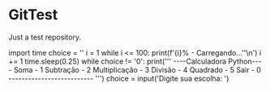 # GitTest
Just a test repository.

import time
choice = ''
i = 1
while i <= 100:
    print(f'{i}% - Carregando...''\n')
    i += 1
    time.sleep(0.25)
while choice != '0':
    print('''
          ----Calculadora Python----
          Soma - 1
          Subtração - 2
          Multiplicação - 3
          Divisão - 4
          Quadrado - 5
          Sair - 0
          --------------------------
          ''')
    choice = input('Digite sua escolha: ')
